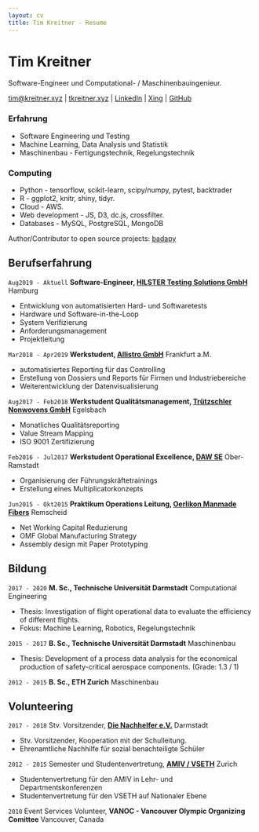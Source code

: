 ```yaml
---
layout: cv
title: Tim Kreitner - Resume
---
```

# Tim Kreitner
Software-Engineer und Computational- / Maschinenbauingenieur.

<div id="webaddress">
<a href="mailto:tim@kreitner.xyz">tim@kreitner.xyz</a>
| <a href="http://tkreitner.xyz">tkreitner.xyz</a>
| <a href="https://www.linkedin.com/in/tim-kreitner-93632376/">LinkedIn</a>
| <a href="https://www.xing.com/profile/Tim_Kreitner/">Xing</a>
| <a href="http://github.com/tabassco">GitHub</a>
</div>

### Erfahrung

- Software Engineering und Testing
- Machine Learning, Data Analysis und Statistik
- Maschinenbau - Fertigungstechnik, Regelungstechnik

### Computing

- Python - tensorflow, scikit-learn, scipy/numpy, pytest, backtrader
- R - ggplot2, knitr, shiny, tidyr.  
- Cloud - AWS.
- Web development - JS, D3, dc.js, crossfilter.
- Databases - MySQL, PostgreSQL, MongoDB

Author/Contributor to open source projects: [badapy](https://github.com/tabassco/badapy)

## Berufserfahrung
`Aug2019 - Aktuell`
__Software-Engineer, [HILSTER Testing Solutions GmbH](https://www.hilster.de/)__ Hamburg

- Entwicklung von automatisierten Hard- und Softwaretests
- Hardware und Software-in-the-Loop
- System Verifizierung
- Anforderungsmanagement
- Projektleitung

`Mar2018 - Apr2019`
__Werkstudent, [Allistro GmbH](https://www.allistro.de/en/homepage-en/)__ Frankfurt a.M.

- automatisiertes Reporting für das Controlling
- Erstellung von Dossiers und Reports für Firmen und Industriebereiche
- Weiterentwicklung der Datenvisualisierung


`Aug2017 - Feb2018`
__Werkstudent Qualitätsmanagement, [Trützschler Nonwovens GmbH](https://www.truetzschler-nonwovens.de/)__ Egelsbach

- Monatliches Qualitätsreporting
- Value Stream Mapping
- ISO 9001 Zertifizierung


`Feb2016 - Jul2017`
__Werkstudent Operational Excellence, [DAW SE](https://www.truetzschler-nonwovens.de/)__ Ober-Ramstadt

- Organisierung der Führungskräftetrainings
- Erstellung eines Multiplicatorkonzepts

`Jun2015 - Okt2015`
__Praktikum Operations Leitung, [Oerlikon Manmade Fibers](https://www.oerlikon.com/manmade-fibers/en/)__ Remscheid

- Net Working Capital Reduzierung
- OMF Global Manufacturing Strategy
- Assembly design mit Paper Prototyping

## Bildung

`2017 - 2020`
__M. Sc., Technische Universität Darmstadt__
Computational Engineering

- Thesis: Investigation of flight operational data to evaluate the efficiency of different flights.
- Fokus: Machine Learning, Robotics, Regelungstechnik

`2015 - 2017`
__B. Sc., Technische Universität Darmstadt__
Maschinenbau

- Thesis: Development of a process data analysis for the economical production of safety-critical aerospace components. (Grade: 1.3 / 1)

`2012 - 2015`
__B. Sc., ETH Zurich__
Maschinenbau

## Volunteering
`2017 - 2018`
Stv. Vorsitzender, __[Die Nachhelfer e.V.](http://www.nachhelfer-darmstadt.com/)__ Darmstadt

- Stv. Vorsitzender, Kooperation mit der Schulleitung.
- Ehrenamtliche Nachhilfe für sozial benachteiligte Schüler


`2012 - 2015`
Semester und Studentenvertretung, __[AMIV / VSETH](https://amiv.ethz.ch/en/)__ Zurich

- Studentenvertretung für den AMIV in Lehr- und Departmentskonferenzen
- Studentenvertretung für den VSETH auf Nationaler Ebene

`2010`
Event Services Volunteer, __VANOC - Vancouver Olympic Organizing Comittee__ Vancouver, Canada
